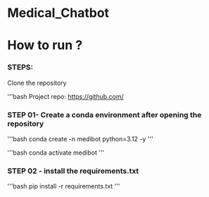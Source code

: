 # Medical_Chatbot


# How to run ?
### STEPS:

Clone the repository

'''bash
Project repo: https://github.com/

### STEP 01- Create a conda environment after opening the repository

'''bash
conda create -n medibot python=3.12 -y
'''

'''bash
conda activate medibot
'''


### STEP 02 - install the requirements.txt
'''bash
pip install -r requirements.txt
'''
